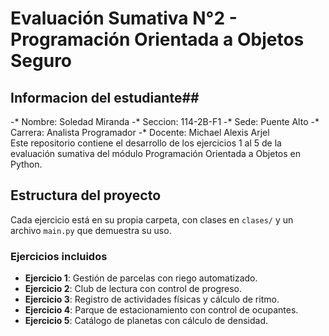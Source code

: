 # Evaluación Sumativa N°2 - Programación Orientada a Objetos Seguro

## Informacion del estudiante##

-* Nombre: Soledad Miranda
-* Seccion: 114-2B-F1
-* Sede: Puente Alto 
-* Carrera: Analista Programador 
-* Docente: Michael Alexis Arjel  
Este repositorio contiene el desarrollo de los ejercicios 1 al 5 de la evaluación sumativa del módulo Programación Orientada a Objetos en Python.

## Estructura del proyecto

Cada ejercicio está en su propia carpeta, con clases en `clases/` y un archivo `main.py` que demuestra su uso.

### Ejercicios incluidos

- **Ejercicio 1**: Gestión de parcelas con riego automatizado.
- **Ejercicio 2**: Club de lectura con control de progreso.
- **Ejercicio 3**: Registro de actividades físicas y cálculo de ritmo.
- **Ejercicio 4**: Parque de estacionamiento con control de ocupantes.
- **Ejercicio 5**: Catálogo de planetas con cálculo de densidad.
